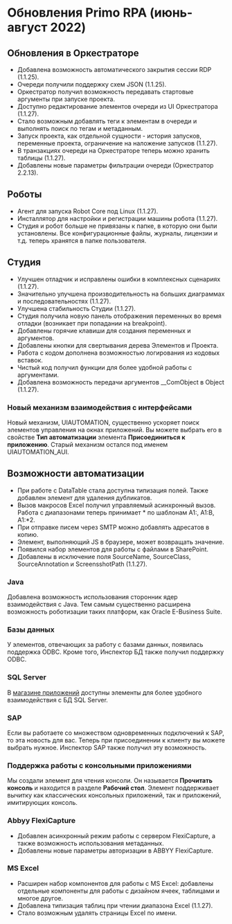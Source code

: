 # Обновления Primo RPA (июнь-август 2022)

## Обновления в Оркестраторе
- Добавлена возможность автоматического закрытия сессии RDP (1.1.25).
- Очереди получили поддержку схем JSON (1.1.25).
- Оркестратор получил возможность передавать стартовые аргументы при запуске проекта. 
- Доступно редактирование элементов очереди из UI Оркестратора (1.1.27).
- Стало возможным добавлять теги к элементам в очереди и выполнять поиск по тегам и метаданным.
- Запуск проекта, как отдельной сущности - история запусков, переменные проекта, ограничение на наложение запусков (1.1.27).
- В транзакциях очереди на Оркестраторе теперь можно хранить таблицы (1.1.27).
- Добавлены новые параметры фильтрации очереди (Оркестратор 2.2.13).


## Роботы
- Агент для запуска Robot Core под Linux (1.1.27). 
- Инсталлятор для настройки и регистрации машины робота (1.1.27).
- Студия и робот больше не привязаны к папке, в которую они были установлены. Все конфигурационные файлы, журналы, лицензии и т.д. теперь хранятся в папке
пользователя.

## Студия
- Улучшен отладчик и исправлены ошибки в комплексных сценариях (1.1.27).
- Значительно улучшена производительность на больших диаграммах и последовательностях (1.1.27).
- Улучшена стабильность Студии (1.1.27).
- Студия получила новую панель отображения переменных во время отладки (возникает при попадании на breakpoint).
- Добавлены горячие клавиши для создания переменных и аргументов.
- Добавлены кнопки для свертывания дерева Элементов и Проекта.
- Работа с кодом дополнена возможностью логирования из кодовых вставок.  
- Чистый код получил функции для более удобной работы с аргументами.
- Добавлена возможность передачи аргументов __ComObject в Object (1.1.27).

### Новый механизм взаимодействия с интерфейсами
Новый механизм, UIAUTOMATION, существенно ускоряет поиск элементов управления на окнах приложений. Вы можете выбрать его в свойстве **Тип автоматизации** элемента **Присоединиться
к приложению**. Старый механизм остался под именем UIAUTOMATION_AUI.

## Возможности автоматизации
- При работе с DataTable стала доступна типизация полей. Также добавлен элемент для удаления дубликатов.
- Вызов макросов Excel получил управляемый асинхронный вызов. Работа с диапазонами теперь принимает * по шаблонам A1:, A1:B, A1:*2.
- При отправке писем через SMTP можно добавлять адресатов в копию.
- Элемент, выполняющий JS в браузере, может возвращать значение.
- Появился набор элементов для работы с файлами в SharePoint.
- Добавлены в исключение поля SourceName, SourceClass, SourceAnnotation и ScreensshotPath (1.1.27).

### Java
Добавлена возможность использования сторонник ядер взаимодействия с Java. Тем самым существенно расширена возможность роботизации таких платформ, как Oracle E-Business Suite.

### Базы данных
У элементов, отвечающих за работу с базами данных, появилась поддержка ODBC. Кроме того, Инспектор БД также получил поддержку ODBC.

### SQL Server
В [магазине приложений](https://www.nuget.org/packages/Primo.Database.SqlServer/>) доступны элементы для более удобного взаимодействия с БД SQL Server.

### SAP
Если вы работаете со множеством одновременных подключений к SAP, то эта новость для вас. 
Теперь при присоединении к клиенту вы можете выбрать нужное. Инспектор SAP также получил эту возможность.

### Поддержка работы с консольными приложениями
Мы создали элемент для чтения консоли. Он называется **Прочитать консоль** и находится в разделе **Рабочий стол**. Элемент поддерживает вычитку как классических консольных
приложений, так и приложений, имитирующих консоль.

### Abbyy FlexiCapture
- Добавлен асинхронный режим работы с сервером FlexiCapture, а также возможность использования метаданных.
- Добавлены новые параметры авторизации в ABBYY FlexiCapture.

### MS Excel
- Расширен набор компонентов для работы с MS Excel: добавлены отдельные компоненты для работы с дизайном ячеек, таблицами и многое другое.
- Добавлена типизация таблиц при чтении диапазона Excel (1.1.27).
- Стало возможным удалять страницы Excel по имени.
